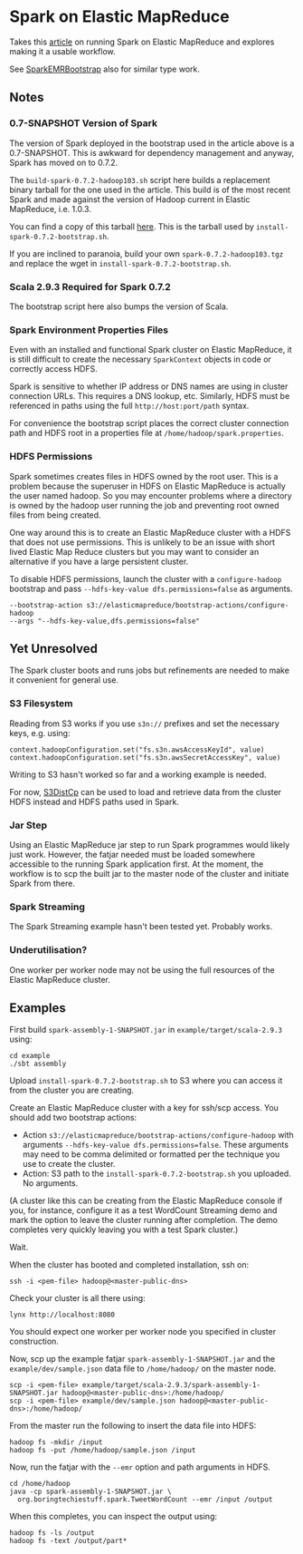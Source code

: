 Spark on Elastic MapReduce
==========================

Takes this [article](http://aws.amazon.com/articles/4926593393724923) on running
Spark on Elastic MapReduce and explores making it a usable workflow.

See [SparkEMRBootstrap](https://github.com/ianoc/SparkEMRBootstrap) also for
similar type work.


Notes
-----

### 0.7-SNAPSHOT Version of Spark
The version of Spark deployed in the bootstrap used in the article above is a
0.7-SNAPSHOT. This is awkward for dependency management and anyway, Spark has
moved on to 0.7.2.

The `build-spark-0.7.2-hadoop103.sh` script here builds a replacement binary
tarball for the one used in the article. This build is of the most recent Spark
and made against the version of Hadoop current in Elastic MapReduce, i.e.
1.0.3.

You can find a copy of this tarball
[here](https://dl.dropboxusercontent.com/u/1577066/spark/spark-0.7.2-hadoop103.tgz).
This is the tarball used by `install-spark-0.7.2-bootstrap.sh`.

If you are inclined to paranoia, build your own `spark-0.7.2-hadoop103.tgz` and
replace the wget in `install-spark-0.7.2-bootstrap.sh`.

### Scala 2.9.3 Required for Spark 0.7.2
The bootstrap script here also bumps the version of Scala.

### Spark Environment Properties Files
Even with an installed and functional Spark cluster on Elastic MapReduce, it is
still difficult to create the necessary `SparkContext` objects in code or
correctly access HDFS.

Spark is sensitive to whether IP address or DNS names are using in cluster
connection URLs. This requires a DNS lookup, etc. Similarly, HDFS must be
referenced in paths using the full `http://host:port/path` syntax.

For convenience the bootstrap script places the correct cluster connection path
and HDFS root in a properties file at `/home/hadoop/spark.properties`.

### HDFS Permissions
Spark sometimes creates files in HDFS owned by the root user. This is a problem
because the superuser in HDFS on Elastic MapReduce is actually the user named
hadoop. So you may encounter problems where a directory is owned by the hadoop
user running the job and preventing root owned files from being created.

One way around this is to create an Elastic MapReduce cluster with a HDFS that
does not use permissions. This is unlikely to be an issue with short lived
Elastic Map Reduce clusters but you may want to consider an alternative if
you have a large persistent cluster.

To disable HDFS permissions, launch the cluster with a `configure-hadoop`
bootstrap and pass `--hdfs-key-value dfs.permissions=false` as
arguments.

    --bootstrap-action s3://elasticmapreduce/bootstrap-actions/configure-hadoop
    --args "--hdfs-key-value,dfs.permissions=false"


Yet Unresolved
--------------
The Spark cluster boots and runs jobs but refinements are needed to make it
convenient for general use.

### S3 Filesystem
Reading from S3 works if you use `s3n://` prefixes and set the necessary keys,
e.g. using:

    context.hadoopConfiguration.set("fs.s3n.awsAccessKeyId", value)
    context.hadoopConfiguration.set("fs.s3n.awsSecretAccessKey", value)

Writing to S3 hasn't worked so far and a working example is needed.

For now,
[S3DistCp](http://docs.aws.amazon.com/ElasticMapReduce/latest/DeveloperGuide/UsingEMR_s3distcp.html)
can be used to load and retrieve data from the cluster HDFS instead and HDFS
paths used in Spark.

### Jar Step
Using an Elastic MapReduce jar step to run Spark programmes would likely just
work. However, the fatjar needed must be loaded somewhere accessible to the
running Spark application first. At the moment, the workflow is to scp the
built jar to the master node of the cluster and initiate Spark from there.

### Spark Streaming
The Spark Streaming example hasn't been tested yet. Probably works.

### Underutilisation?
One worker per worker node may not be using the full resources of the Elastic
MapReduce cluster.

Examples
--------
First build `spark-assembly-1-SNAPSHOT.jar` in `example/target/scala-2.9.3`
using:

    cd example
    ./sbt assembly

Upload `install-spark-0.7.2-bootstrap.sh` to S3 where you can access it from
the cluster you are creating.

Create an Elastic MapReduce cluster with a key for ssh/scp access. You should
add two bootstrap actions:

* Action `s3://elasticmapreduce/bootstrap-actions/configure-hadoop` with
  arguments `--hdfs-key-value dfs.permissions=false`. These arguments may need
  to be comma delimited or formatted per the technique you use to create the
  cluster.
* Action: S3 path to the `install-spark-0.7.2-bootstrap.sh` you uploaded. No
  arguments.

(A cluster like this can be creating from the Elastic MapReduce console if you,
for instance, configure it as a test WordCount Streaming demo and mark the
option to leave the cluster running after completion. The demo completes very
quickly leaving you with a test Spark cluster.)

Wait.

When the cluster has booted and completed installation, ssh on:

    ssh -i <pem-file> hadoop@<master-public-dns>

Check your cluster is all there using:

    lynx http://localhost:8080

You should expect one worker per worker node you specified in cluster
construction.

Now, scp up the example fatjar `spark-assembly-1-SNAPSHOT.jar` and the
`example/dev/sample.json` data file to `/home/hadoop/` on the master node.

    scp -i <pem-file> example/target/scala-2.9.3/spark-assembly-1-SNAPSHOT.jar hadoop@<master-public-dns>:/home/hadoop/
    scp -i <pem-file> example/dev/sample.json hadoop@<master-public-dns>:/home/hadoop/

From the master run the following to insert the data file into HDFS:

    hadoop fs -mkdir /input
    hadoop fs -put /home/hadoop/sample.json /input

Now, run the fatjar with the `--emr` option and path arguments in HDFS.

    cd /home/hadoop
    java -cp spark-assembly-1-SNAPSHOT.jar \
      org.boringtechiestuff.spark.TweetWordCount --emr /input /output

When this completes, you can inspect the output using:

    hadoop fs -ls /output
    hadoop fs -text /output/part*
